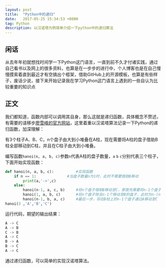 ```yaml
---
layout: post
title:  "Python中的递归"
date:   2017-05-25 15:34:53 +0800
tag: Python
description: 以汉诺塔为例简单介绍一下python中的递归算法
---
```


## 闲话
从去年年初就想找时间学一下Python这门语言，一直到前不久才付诸实践，通过自己看书以及网上的很多资料，也算是在一步步的进行中，个人博客也是在自己慢慢摸索着直到最近才有空搞出个框架，借助GitHub上的开源模板，也算是有些样子，废话少说，接下来开始记录我在学习Python这门语言上遇到的一些自认为比较重要的知识点
## 正文
我们都知道，函数内部可以调用其自身，那么这就是递归函数，具体概念不赘述，有需要的请移步[廖雪峰的官方网站](http://www.liaoxuefeng.com/wiki/0014316089557264a6b348958f449949df42a6d3a2e542c000/001431756044276a15558a759ec43de8e30eb0ed169fb11000)，这里着重以汉诺塔算法记录一下Python的递归函数，加深理解：

有3个柱子A、B、C，n个盘子由大到小堆叠在A柱，现在需要将A柱的盘子借助B柱全部移动到C柱，并且在C柱子由大到小堆叠。

编写函数`hanoi(n, a, b, c)`参数`n`代表A柱的盘子数量，`a` `b` `c`分别代表三个柱子，下面开始实现函数：



```python
def hanoi(n, a, b, c):			#实现函数
    if n == 1:				#当盘子数量n为1时，此时不需要借助B移动
        print(a,'->',c)		
    else:					
        hanoi(n-1, a, c, b)		#将n个盘子借助B移动至C，那首先需要将n-1个盘子借助C移动至B
        hanoi(1, a, b, c)		#将n个盘子除去n-1个移动至B的盘子，此时为n-(n-1)盘子移动至C
        hanoi(n-1, b, a, c)		#最后一步，将在B柱上的n-1个盘子通过A移动至C
hanoi(3 ,'A','B','C')
```

运行代码，期望的输出结果：

```python
A -> C
A -> B
C -> B
A -> C
B -> A
B -> C
A -> C
```

通过递归函数，可以简单的实现汉诺塔算法。
